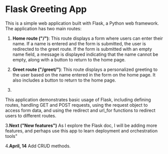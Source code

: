 # Flask Greeting App

This is a simple web application built with Flask, a Python web framework. The application has two main routes:

1. **Home route ("/")**: This route displays a form where users can enter their name. If a name is entered and the form is submitted, the user is redirected to the greet route. If the form is submitted with an empty name field, a message is displayed indicating that the name cannot be empty, along with a button to return to the home page.

2. **Greet route ("/greet/")**: This route displays a personalized greeting to the user based on the name entered in the form on the home page. It also includes a button to return to the home page.

3.

This application demonstrates basic usage of Flask, including defining routes, handling GET and POST requests, using the request object to access form data, and using the redirect and url_for functions to redirect users to different routes.

3.**Next ("New features")**
As I explore the Flask doc, I will be adding more features, and perhaps use this app to learn deployment and orchestration tools"

4.**April, 14**
Add CRUD methods.